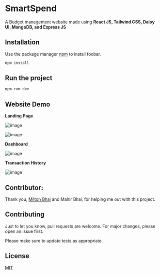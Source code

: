 # SmartSpend

A Budget management website made using **React JS, Tailwind CSS, Daisy UI, MongoDB, and Express JS**

## Installation

Use the package manager [npm](https://www.npmjs.com/) to install foobar.

```bash
npm install
```

## Run the project

```bash
npm run dev
```
## Website Demo

**Landing Page**

![image](https://github.com/user-attachments/assets/9e786c15-d856-442e-86e7-1b3e828b5623)

![image](https://github.com/user-attachments/assets/b6fad13f-8538-4be0-9e3e-28d0c82f99af)

**Dashboard**

![image](https://github.com/user-attachments/assets/54ef7ec6-dda7-49f8-8c89-8897ab7b306d)

**Transaction History**

![image](https://github.com/user-attachments/assets/cc1771c5-acd4-4fee-844f-6ea012a14c87)

## Contributor:
Thank you, [Milton Bhai](https://github.com/WaliUllahMilton) and Mahir Bhai, for helping me out with this project.

## Contributing

Just to let you know, pull requests are welcome. For major changes, please open an issue first.

Please make sure to update tests as appropriate.

## License

[MIT](https://choosealicense.com/licenses/mit/)

